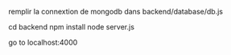 remplir la connextion de mongodb dans backend/database/db.js

cd backend
npm install
node server.js

go to localhost:4000